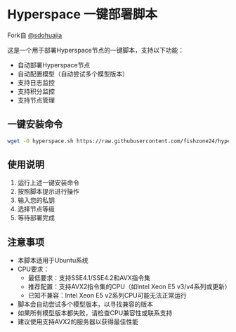 # Hyperspace 一键部署脚本

Fork自 [@sdohuajia](https://github.com/sdohuajia)

这是一个用于部署Hyperspace节点的一键脚本，支持以下功能：
- 自动部署Hyperspace节点
- 自动配置模型（自动尝试多个模型版本）
- 支持日志监控
- 支持积分监控
- 支持节点管理

## 一键安装命令

```bash
wget -O hyperspace.sh https://raw.githubusercontent.com/fishzone24/hyperspace/main/hyperspace.sh && chmod +x hyperspace.sh && ./hyperspace.sh
```

## 使用说明

1. 运行上述一键安装命令
2. 按照脚本提示进行操作
3. 输入您的私钥
4. 选择节点等级
5. 等待部署完成

## 注意事项

- 本脚本适用于Ubuntu系统
- CPU要求：
  - 最低要求：支持SSE4.1/SSE4.2和AVX指令集
  - 推荐配置：支持AVX2指令集的CPU（如Intel Xeon E5 v3/v4系列或更新）
  - 已知不兼容：Intel Xeon E5 v2系列CPU可能无法正常运行
- 脚本会自动尝试多个模型版本，以寻找兼容的版本
- 如果所有模型版本都失败，请检查CPU兼容性或联系支持
- 建议使用支持AVX2的服务器以获得最佳性能 
